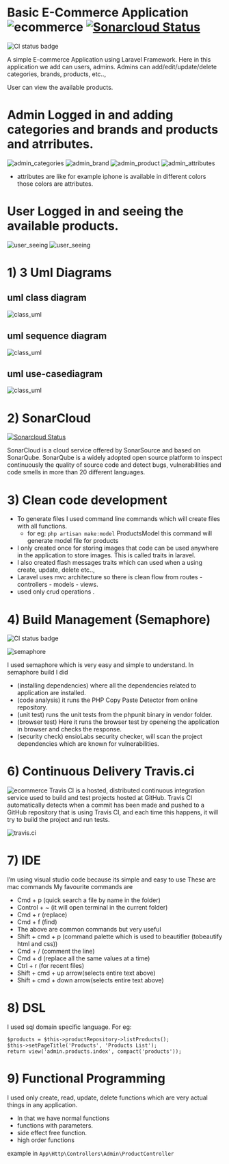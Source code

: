 # Basic E-Commerce Application ![ecommerce](https://travis-ci.com/chandravamshi/ecommerce.svg?branch=master) [![Sonarcloud Status](https://sonarcloud.io/api/project_badges/measure?project=com.lapots.breed.judge:judge-rule-engine&metric=alert_status)](https://sonarcloud.io/dashboard?id=chandravamshi_ecommerce)
![CI status badge](https://chandravamshi.semaphoreci.com/badges/ecommerce/branches/master.svg)




A simple E-commerce Application using Laravel Framework.
Here in this application we add can users, admins. Admins can add/edit/update/delete categories, brands, products, etc..,

User can view the available products.



# Admin Logged in and adding categories and brands and products and atrributes.

![admin_categories](https://github.com/chandravamshi/ecommerce/blob/master/Advance%20Software%20Engineering/Screenshot%202020-02-14%20at%208.51.17%20PM.png)
![admin_brand](https://github.com/chandravamshi/ecommerce/blob/master/Advance%20Software%20Engineering/Screenshot%202020-02-14%20at%208.52.21%20PM.png)
![admin_product](https://github.com/chandravamshi/ecommerce/blob/master/Advance%20Software%20Engineering/Screenshot%202020-02-14%20at%208.53.58%20PM.png)
![admin_attributes](https://github.com/chandravamshi/ecommerce/blob/master/Advance%20Software%20Engineering/Screenshot%202020-02-14%20at%209.07.40%20PM.png)
* attributes are like for example iphone is available in different colors those colors are attributes.


# User Logged in and seeing the available products.
![user_seeing](https://github.com/chandravamshi/ecommerce/blob/master/Advance%20Software%20Engineering/Screenshot%202020-02-14%20at%209.34.12%20PM.png)
![user_seeing](https://github.com/chandravamshi/ecommerce/blob/master/Advance%20Software%20Engineering/Screenshot%202020-02-14%20at%209.34.22%20PM.png)


# 1) 3 Uml Diagrams
## uml class diagram
![class_uml](https://github.com/chandravamshi/ecommerce/blob/master/Advance%20Software%20Engineering/3%20uml%20diagrams%20/Uml_Class_Diagram.png)

## uml sequence diagram
![class_uml](https://github.com/chandravamshi/ecommerce/blob/master/Advance%20Software%20Engineering/3%20uml%20diagrams%20/Uml_Sequence_Diagram.png)

## uml use-casediagram
![class_uml](https://github.com/chandravamshi/ecommerce/blob/master/Advance%20Software%20Engineering/3%20uml%20diagrams%20/Uml_Usecase_Diagram.png)

# 2) SonarCloud
[![Sonarcloud Status](https://sonarcloud.io/api/project_badges/measure?project=com.lapots.breed.judge:judge-rule-engine&metric=alert_status)](https://sonarcloud.io/dashboard?id=chandravamshi_ecommerce)

SonarCloud is a cloud service offered by SonarSource and based on SonarQube. SonarQube is a widely adopted open source platform to inspect continuously the quality of source code and detect bugs, vulnerabilities and code smells in more than 20 different languages.

# 3) Clean code development
* To generate files I used command line commands which will create files with all functions.
     * for eg: ```php artisan make:model``` ProductsModel  this command will generate model file for products
* I only created once for storing images that code can be used anywhere in the application to store images. This is called traits in laravel.
* I also created flash messages traits which can used when a using create, update, delete etc..,
* Laravel uses mvc architecture so there is clean flow from routes - controllers - models - views.
* used only crud operations .

# 4) Build Management (Semaphore) 
![CI status badge](https://chandravamshi.semaphoreci.com/badges/ecommerce/branches/master.svg)

![semaphore](https://github.com/chandravamshi/ecommerce/blob/master/Advance%20Software%20Engineering/Screenshot%202020-02-14%20at%2011.24.10%20PM.png)

I used semaphore which is very easy and simple to understand.
In semaphore build I did
* (installing dependencies) where all the dependencies related to application are installed.
* (code analysis) it runs the PHP Copy Paste Detector from online repository.
* (unit test) runs the unit tests from the phpunit binary in vendor folder.
* (browser test) Here it runs the browser test by openeing the application in browser and checks the response.
* (security check) ensioLabs security checker, will scan the project dependencies which are  known for vulnerabilities.
  

# 6) Continuous Delivery Travis.ci
![ecommerce](https://travis-ci.com/chandravamshi/ecommerce.svg?branch=master)
Travis CI is a hosted, distributed continuous integration service used to build and test projects hosted at GitHub. Travis CI automatically detects when a commit has been made and pushed to a GitHub repository that is using Travis CI, and each time this happens, it will try to build the project and run tests.

![travis.ci](https://github.com/chandravamshi/ecommerce/blob/master/Advance%20Software%20Engineering/Screenshot%202020-02-14%20at%2011.50.40%20PM.png)


# 7) IDE
I’m using visual studio code because its simple and easy to use These are mac commands
My favourite commands are
* Cmd + p (quick search a file by name in the folder)
* Control + ~ (it will open terminal in the current folder)
* Cmd + r (replace)
* Cmd + f (find)
* The above are common commands but very useful
* Shift + cmd + p (command palette which is used to beautifier (tobeautify html and css))
* Cmd + / (comment the line)
* Cmd + d (replace all the same values at a time)
* Ctrl + r (for recent files)
* Shift + cmd + up arrow(selects entire text above)
* Shift + cmd + down arrow(selects entire text above)


# 8) DSL
I used sql domain specific language. 
For eg:
``` 
$products = $this->productRepository->listProducts();
$this->setPageTitle('Products', 'Products List');
return view('admin.products.index', compact('products'));

 ```
 # 9) Functional Programming
 I used only create, read, update, delete functions which are very actual things in any application.
 * In that we have normal functions
 * functions with parameters.
 * side effect free function.
 * high order functions

 example in 
 ``` App\Http\Controllers\Admin\ProductController ```
 
    

